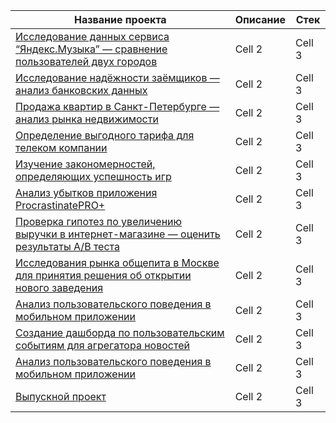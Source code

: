 | Название проекта| Описание | Стек |
|----------|----------|----------|
|[Исследование данных сервиса “Яндекс.Музыка” — сравнение пользователей двух городов](https://github.com/AlinaOvs/Yandex.Practicum/blob/main/1.%20%D0%A1%D1%80%D0%B0%D0%B2%D0%BD%D0%B5%D0%BD%D0%B8%D0%B5%20%D0%BF%D0%BE%D0%BB%D1%8C%D0%B7%D0%BE%D0%B2%D0%B0%D1%82%D0%B5%D0%BB%D0%B5%D0%B8%CC%86%20%D0%B4%D0%B2%D1%83%D1%85%20%D0%B3%D0%BE%D1%80%D0%BE%D0%B4%D0%BE%D0%B2/1_project.ipynb "Заголовок ссылки")| Cell 2   | Cell 3   |
|[Исследование надёжности заёмщиков — анализ банковских данных](https://github.com/AlinaOvs/Yandex.Practicum/blob/main/1.%20%D0%A1%D1%80%D0%B0%D0%B2%D0%BD%D0%B5%D0%BD%D0%B8%D0%B5%20%D0%BF%D0%BE%D0%BB%D1%8C%D0%B7%D0%BE%D0%B2%D0%B0%D1%82%D0%B5%D0%BB%D0%B5%D0%B8%CC%86%20%D0%B4%D0%B2%D1%83%D1%85%20%D0%B3%D0%BE%D1%80%D0%BE%D0%B4%D0%BE%D0%B2/1_project.ipynb "Заголовок ссылки")| Cell 2   | Cell 3   |
|[Продажа квартир в Санкт-Петербурге — анализ рынка недвижимости](https://github.com/AlinaOvs/Yandex.Practicum/blob/main/1.%20%D0%A1%D1%80%D0%B0%D0%B2%D0%BD%D0%B5%D0%BD%D0%B8%D0%B5%20%D0%BF%D0%BE%D0%BB%D1%8C%D0%B7%D0%BE%D0%B2%D0%B0%D1%82%D0%B5%D0%BB%D0%B5%D0%B8%CC%86%20%D0%B4%D0%B2%D1%83%D1%85%20%D0%B3%D0%BE%D1%80%D0%BE%D0%B4%D0%BE%D0%B2/1_project.ipynb "Заголовок ссылки")| Cell 2   | Cell 3   |
|[Определение выгодного тарифа для телеком компании](https://github.com/AlinaOvs/Yandex.Practicum/blob/main/1.%20%D0%A1%D1%80%D0%B0%D0%B2%D0%BD%D0%B5%D0%BD%D0%B8%D0%B5%20%D0%BF%D0%BE%D0%BB%D1%8C%D0%B7%D0%BE%D0%B2%D0%B0%D1%82%D0%B5%D0%BB%D0%B5%D0%B8%CC%86%20%D0%B4%D0%B2%D1%83%D1%85%20%D0%B3%D0%BE%D1%80%D0%BE%D0%B4%D0%BE%D0%B2/1_project.ipynb "Заголовок ссылки")| Cell 2   | Cell 3   |
|[Изучение закономерностей, определяющих успешность игр](https://github.com/AlinaOvs/Yandex.Practicum/blob/main/1.%20%D0%A1%D1%80%D0%B0%D0%B2%D0%BD%D0%B5%D0%BD%D0%B8%D0%B5%20%D0%BF%D0%BE%D0%BB%D1%8C%D0%B7%D0%BE%D0%B2%D0%B0%D1%82%D0%B5%D0%BB%D0%B5%D0%B8%CC%86%20%D0%B4%D0%B2%D1%83%D1%85%20%D0%B3%D0%BE%D1%80%D0%BE%D0%B4%D0%BE%D0%B2/1_project.ipynb "Заголовок ссылки")| Cell 2   | Cell 3   |
|[Анализ убытков приложения ProcrastinatePRO+](https://github.com/AlinaOvs/Yandex.Practicum/blob/main/1.%20%D0%A1%D1%80%D0%B0%D0%B2%D0%BD%D0%B5%D0%BD%D0%B8%D0%B5%20%D0%BF%D0%BE%D0%BB%D1%8C%D0%B7%D0%BE%D0%B2%D0%B0%D1%82%D0%B5%D0%BB%D0%B5%D0%B8%CC%86%20%D0%B4%D0%B2%D1%83%D1%85%20%D0%B3%D0%BE%D1%80%D0%BE%D0%B4%D0%BE%D0%B2/1_project.ipynb "Заголовок ссылки")| Cell 2   | Cell 3   |
|[Проверка гипотез по увеличению выручки в интернет-магазине — оценить результаты A/B теста](https://github.com/AlinaOvs/Yandex.Practicum/blob/main/1.%20%D0%A1%D1%80%D0%B0%D0%B2%D0%BD%D0%B5%D0%BD%D0%B8%D0%B5%20%D0%BF%D0%BE%D0%BB%D1%8C%D0%B7%D0%BE%D0%B2%D0%B0%D1%82%D0%B5%D0%BB%D0%B5%D0%B8%CC%86%20%D0%B4%D0%B2%D1%83%D1%85%20%D0%B3%D0%BE%D1%80%D0%BE%D0%B4%D0%BE%D0%B2/1_project.ipynb "Заголовок ссылки")| Cell 2   | Cell 3   |
|[Исследования рынка общепита в Москве для принятия решения об открытии нового заведения](https://github.com/AlinaOvs/Yandex.Practicum/blob/main/1.%20%D0%A1%D1%80%D0%B0%D0%B2%D0%BD%D0%B5%D0%BD%D0%B8%D0%B5%20%D0%BF%D0%BE%D0%BB%D1%8C%D0%B7%D0%BE%D0%B2%D0%B0%D1%82%D0%B5%D0%BB%D0%B5%D0%B8%CC%86%20%D0%B4%D0%B2%D1%83%D1%85%20%D0%B3%D0%BE%D1%80%D0%BE%D0%B4%D0%BE%D0%B2/1_project.ipynb "Заголовок ссылки")| Cell 2   | Cell 3   |
|[Анализ пользовательского поведения в мобильном приложении](https://github.com/AlinaOvs/Yandex.Practicum/blob/main/1.%20%D0%A1%D1%80%D0%B0%D0%B2%D0%BD%D0%B5%D0%BD%D0%B8%D0%B5%20%D0%BF%D0%BE%D0%BB%D1%8C%D0%B7%D0%BE%D0%B2%D0%B0%D1%82%D0%B5%D0%BB%D0%B5%D0%B8%CC%86%20%D0%B4%D0%B2%D1%83%D1%85%20%D0%B3%D0%BE%D1%80%D0%BE%D0%B4%D0%BE%D0%B2/1_project.ipynb "Заголовок ссылки")| Cell 2   | Cell 3   |
|[Создание дашборда по пользовательским событиям для агрегатора новостей](https://github.com/AlinaOvs/Yandex.Practicum/blob/main/1.%20%D0%A1%D1%80%D0%B0%D0%B2%D0%BD%D0%B5%D0%BD%D0%B8%D0%B5%20%D0%BF%D0%BE%D0%BB%D1%8C%D0%B7%D0%BE%D0%B2%D0%B0%D1%82%D0%B5%D0%BB%D0%B5%D0%B8%CC%86%20%D0%B4%D0%B2%D1%83%D1%85%20%D0%B3%D0%BE%D1%80%D0%BE%D0%B4%D0%BE%D0%B2/1_project.ipynb "Заголовок ссылки")| Cell 2   | Cell 3   |
|[Анализ пользовательского поведения в мобильном приложении](https://github.com/AlinaOvs/Yandex.Practicum/blob/main/1.%20%D0%A1%D1%80%D0%B0%D0%B2%D0%BD%D0%B5%D0%BD%D0%B8%D0%B5%20%D0%BF%D0%BE%D0%BB%D1%8C%D0%B7%D0%BE%D0%B2%D0%B0%D1%82%D0%B5%D0%BB%D0%B5%D0%B8%CC%86%20%D0%B4%D0%B2%D1%83%D1%85%20%D0%B3%D0%BE%D1%80%D0%BE%D0%B4%D0%BE%D0%B2/1_project.ipynb "Заголовок ссылки")| Cell 2   | Cell 3   |
|[Выпускной проект](https://github.com/AlinaOvs/Yandex.Practicum/blob/main/1.%20%D0%A1%D1%80%D0%B0%D0%B2%D0%BD%D0%B5%D0%BD%D0%B8%D0%B5%20%D0%BF%D0%BE%D0%BB%D1%8C%D0%B7%D0%BE%D0%B2%D0%B0%D1%82%D0%B5%D0%BB%D0%B5%D0%B8%CC%86%20%D0%B4%D0%B2%D1%83%D1%85%20%D0%B3%D0%BE%D1%80%D0%BE%D0%B4%D0%BE%D0%B2/1_project.ipynb "Заголовок ссылки")| Cell 2   | Cell 3   |
